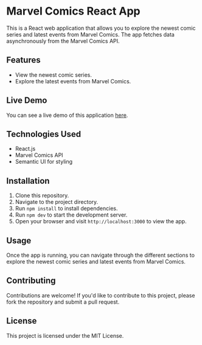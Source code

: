 # Marvel Comics React App

This is a React web application that allows you to explore the newest comic series and latest events from Marvel Comics. The app fetches data asynchronously from the Marvel Comics API.

## Features

- View the newest comic series.
- Explore the latest events from Marvel Comics.

## Live Demo

You can see a live demo of this application [here](https://example.com).

## Technologies Used

- React.js
- Marvel Comics API
- Semantic UI for styling

## Installation

1. Clone this repository.
2. Navigate to the project directory.
3. Run `npm install` to install dependencies.
4. Run `npm dev` to start the development server.
5. Open your browser and visit `http://localhost:3000` to view the app.

## Usage

Once the app is running, you can navigate through the different sections to explore the newest comic series and latest events from Marvel Comics.

## Contributing

Contributions are welcome! If you'd like to contribute to this project, please fork the repository and submit a pull request.

## License

This project is licensed under the MIT License.